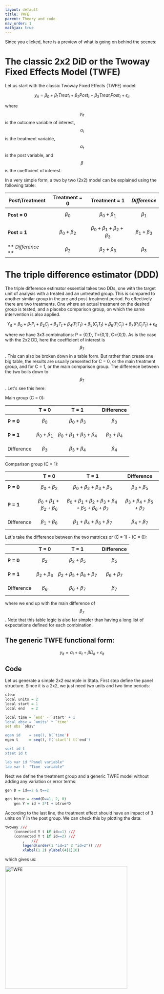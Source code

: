 ```yaml
---
layout: default
title: TWFE
parent: Theory and code
nav_order: 1
mathjax: true
---
```


Since you clicked, here is a preview of what is going on behind the scenes:

# The classic 2x2 DiD or the Twoway Fixed Effects Model (TWFE)

Let us start with the classic Twoway Fixed Effects (TWFE) model:

$$ y_{it} = \beta_0 + \beta_1 Treat_i + \beta_2 Post_t + \beta_3 Treat_i Post_t + \epsilon_{it}  $$


where $$ y_{it} $$ is the outcome variable of interest, $$ \alpha_i $$ is the treatment variable, $$ \alpha_t $$ is the post variable, and $$ \beta $$ is the coefficient of interest.

In a very simple form, a two by two (2x2) model can be explained using the following table:



| Post\Treatment | Treatment = 0 | Treatment = 1 | *Difference*  | 
| ----- | ----- | ----- | -----   |
| **Post = 0** |  $$ \beta_0 $$   | $$ \beta_0 + \beta_1 $$    |  $$ \beta_1 $$  |
| **Post = 1** |  $$\beta_0 + \beta_2 $$   |  $$ \beta_0 + \beta_1 + \beta_2 + \beta_3 $$  |  $$ \beta_1 + \beta_3 $$   |
| ** *Difference* ** | $$ \beta_2 $$   |  $$ \beta_2 + \beta_3 $$  | $$ \beta_3 $$   |




# The triple difference estimator (DDD)

The triple difference estimator essential takes two DDs, one with the target unit of analysis with a treated and an untreated group. This is compared to another similar group in the pre and post-treatment period. Fo effectively there are two treatments. One where an actual treatment on the desired group is tested, and a placebo comparison group, on which the same intervention is also applied.

$$ Y_{it} = \beta_0 + \beta_1 P_{i} + \beta_2 C_{j} + \beta_3 T_t + \beta_4 (P_i T_t) + \beta_5 (C_j T_t) + \beta_6 (P_i C_j) + \beta_7 (P_i C_j T_t) + \epsilon_{it} $$



where we have 3x3 combinations: P = {0,1}, T={0,1}, C={0,1}. As is the case with the 2x2 DD, here the coefficient of interest is $$ \beta_7 $$. This can also be broken down in a table form. But rather than create one big table, the results are usually presented for C = 0, or the main treatment group, and for C = 1, or the main comparison group. The difference between the two boils down to $$ \beta_7 $$. Let's see this here:


Main group (C = 0):


|          | T = 0 | T = 1 | Difference  | 
| -------- | ----- | ----- | -----   |
| **P = 0** | $$ \beta_0 $$  | $$ \beta_0 + \beta_3 $$   | $$ \beta_3 $$ |
| **P = 1** | $$ \beta_0 + \beta_1 $$ | $$ \beta_0 + \beta_1 + \beta_3 + \beta_4 $$  | $$ \beta_3 + \beta_4 $$  |
| Difference | $$ \beta_3 $$  | $$ \beta_3 + \beta_4 $$  | $$ \beta_4 $$  |

Comparison group (C = 1):

|          | T = 0 | T = 1 | Difference | 
| -------- | ----- | ----- | -----   |
| **P = 0** | $$ \beta_0 + \beta_2 $$  | $$ \beta_0 + \beta_2 + \beta_3 + \beta_5  $$  | $$ \beta_3 + \beta_5 $$  |
| **P = 1** | $$ \beta_0 + \beta_1 + \beta_2 + \beta_6  $$ | $$ \beta_0 + \beta_1 + \beta_2 + \beta_3 + \beta_4 + \beta_5 + \beta_6 + \beta_7 $$  | $$ \beta_3 + \beta_4 + \beta_5 + \beta_7  $$ |
| Difference | $$ \beta_1 + \beta_6  $$  | $$ \beta_1 + \beta_4 + \beta_6 + \beta_7 $$ | $$ \beta_4 + \beta_7 $$  |


Let's take the difference between the two matrices or (C = 1) - (C = 0):


|          | T = 0 | T = 1 | Difference  | 
| -------- | ----- | ----- | -----   |
| **P = 0** | $$ \beta_2  $$ | $$ \beta_2 + \beta_5 $$   |  $$ \beta_5 $$ |
| **P = 1** | $$ \beta_2 + \beta_6 $$ | $$ \beta_2 + \beta_5 + \beta_6 + \beta_7 $$ | $$ \beta_6 + \beta_7 $$  |
| Difference |  $$ \beta_6 $$   | $$ \beta_6 + \beta_7 $$ | $$ \beta_7 $$   |

where we end up with the main difference of $$ \beta_7 $$. Note that this table logic is also far simpler than having a long list of expectations defined for each combination.

## The generic TWFE functional form:

$$ y_{it} = \alpha_{i} + \alpha_t + \beta D_{it} + \epsilon_{it} $$


## Code

Let us generate a simple 2x2 example in Stata. First step define the panel structure. Since it is a 2x2, we just need two units and two time periods:

```r
clear
local units = 2
local start = 1
local end 	= 2

local time = `end' - `start' + 1
local obsv = `units' * `time'
set obs `obsv'

egen id	   = seq(), b(`time')  
egen t 	   = seq(), f(`start') t(`end') 	

sort id t
xtset id t

lab var id "Panel variable"
lab var t  "Time  variable"
```

Next we define the treatment group and a generic TWFE model without adding any variation or error terms:

```r
gen D = id==2 & t==2

gen btrue = cond(D==1, 2, 0) 		
	gen Y = id + 3*t + btrue*D 
```

According to the last line, the treatment effect should have an impact of 3 units on Y in the post group. We can check this by plotting the data:

```r
twoway ///
	(connected Y t if id==1) ///
	(connected Y t if id==2) ///
		,	///
		legend(order(1 "id=1" 2 "id=2")) ///
		xlabel(1 2) ylabel(4(1)10)
```

which gives us:

[](../../assets/images/twfe.png)

<img src="../../assets/images/twfe.png" height="400" title="TWFE">

